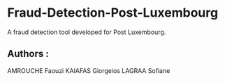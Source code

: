 # Fraud-Detection-Post-Luxembourg
A fraud detection tool developed for Post Luxembourg.

## Authors :
AMROUCHE Faouzi
KAIAFAS Giorgeios
LAGRAA Sofiane
